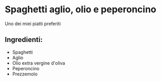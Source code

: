 # Spaghetti aglio, olio e peperoncino
Uno dei miei piatti preferiti
## Ingredienti:
* Spaghetti
* Aglio
* Olio extra vergine d'oliva
* Peperoncino
* Prezzemolo